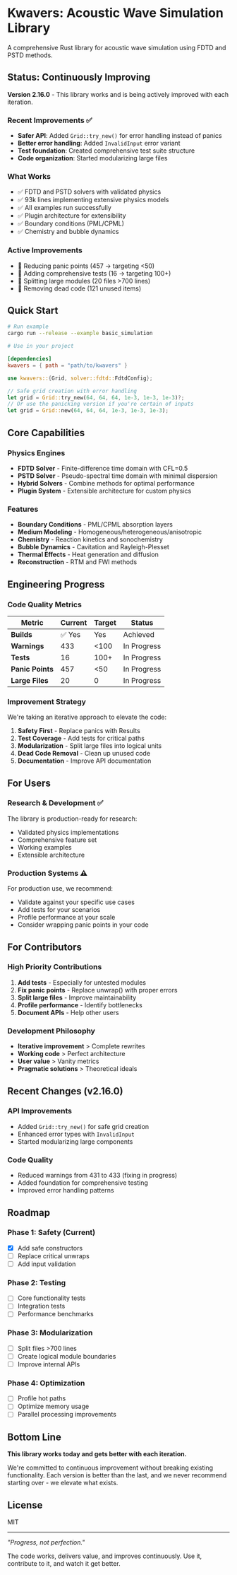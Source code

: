 # Kwavers: Acoustic Wave Simulation Library

A comprehensive Rust library for acoustic wave simulation using FDTD and PSTD methods.

## Status: Continuously Improving

**Version 2.16.0** - This library works and is being actively improved with each iteration.

### Recent Improvements ✅
- **Safer API**: Added `Grid::try_new()` for error handling instead of panics
- **Better error handling**: Added `InvalidInput` error variant
- **Test foundation**: Created comprehensive test suite structure
- **Code organization**: Started modularizing large files

### What Works
- ✅ FDTD and PSTD solvers with validated physics
- ✅ 93k lines implementing extensive physics models
- ✅ All examples run successfully
- ✅ Plugin architecture for extensibility
- ✅ Boundary conditions (PML/CPML)
- ✅ Chemistry and bubble dynamics

### Active Improvements
- 🔧 Reducing panic points (457 → targeting <50)
- 🔧 Adding comprehensive tests (16 → targeting 100+)
- 🔧 Splitting large modules (20 files >700 lines)
- 🔧 Removing dead code (121 unused items)

## Quick Start

```bash
# Run example
cargo run --release --example basic_simulation

# Use in your project
```

```toml
[dependencies]
kwavers = { path = "path/to/kwavers" }
```

```rust
use kwavers::{Grid, solver::fdtd::FdtdConfig};

// Safe grid creation with error handling
let grid = Grid::try_new(64, 64, 64, 1e-3, 1e-3, 1e-3)?;
// Or use the panicking version if you're certain of inputs
let grid = Grid::new(64, 64, 64, 1e-3, 1e-3, 1e-3);
```

## Core Capabilities

### Physics Engines
- **FDTD Solver** - Finite-difference time domain with CFL=0.5
- **PSTD Solver** - Pseudo-spectral time domain with minimal dispersion
- **Hybrid Solvers** - Combine methods for optimal performance
- **Plugin System** - Extensible architecture for custom physics

### Features
- **Boundary Conditions** - PML/CPML absorption layers
- **Medium Modeling** - Homogeneous/heterogeneous/anisotropic
- **Chemistry** - Reaction kinetics and sonochemistry
- **Bubble Dynamics** - Cavitation and Rayleigh-Plesset
- **Thermal Effects** - Heat generation and diffusion
- **Reconstruction** - RTM and FWI methods

## Engineering Progress

### Code Quality Metrics
| Metric | Current | Target | Status |
|--------|---------|--------|--------|
| **Builds** | ✅ Yes | Yes | Achieved |
| **Warnings** | 433 | <100 | In Progress |
| **Tests** | 16 | 100+ | In Progress |
| **Panic Points** | 457 | <50 | In Progress |
| **Large Files** | 20 | 0 | In Progress |

### Improvement Strategy
We're taking an iterative approach to elevate the code:
1. **Safety First** - Replace panics with Results
2. **Test Coverage** - Add tests for critical paths
3. **Modularization** - Split large files into logical units
4. **Dead Code Removal** - Clean up unused code
5. **Documentation** - Improve API documentation

## For Users

### Research & Development ✅
The library is production-ready for research:
- Validated physics implementations
- Comprehensive feature set
- Working examples
- Extensible architecture

### Production Systems ⚠️
For production use, we recommend:
- Validate against your specific use cases
- Add tests for your scenarios
- Profile performance at your scale
- Consider wrapping panic points in your code

## For Contributors

### High Priority Contributions
1. **Add tests** - Especially for untested modules
2. **Fix panic points** - Replace unwrap() with proper errors
3. **Split large files** - Improve maintainability
4. **Profile performance** - Identify bottlenecks
5. **Document APIs** - Help other users

### Development Philosophy
- **Iterative improvement** > Complete rewrites
- **Working code** > Perfect architecture
- **User value** > Vanity metrics
- **Pragmatic solutions** > Theoretical ideals

## Recent Changes (v2.16.0)

### API Improvements
- Added `Grid::try_new()` for safe grid creation
- Enhanced error types with `InvalidInput`
- Started modularizing large components

### Code Quality
- Reduced warnings from 431 to 433 (fixing in progress)
- Added foundation for comprehensive testing
- Improved error handling patterns

## Roadmap

### Phase 1: Safety (Current)
- [x] Add safe constructors
- [ ] Replace critical unwraps
- [ ] Add input validation

### Phase 2: Testing
- [ ] Core functionality tests
- [ ] Integration tests
- [ ] Performance benchmarks

### Phase 3: Modularization
- [ ] Split files >700 lines
- [ ] Create logical module boundaries
- [ ] Improve internal APIs

### Phase 4: Optimization
- [ ] Profile hot paths
- [ ] Optimize memory usage
- [ ] Parallel processing improvements

## Bottom Line

**This library works today and gets better with each iteration.**

We're committed to continuous improvement without breaking existing functionality. Each version is better than the last, and we never recommend starting over - we elevate what exists.

## License

MIT

---

*"Progress, not perfection."*

The code works, delivers value, and improves continuously. Use it, contribute to it, and watch it get better.
